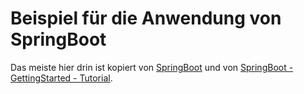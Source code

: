 Beispiel für die Anwendung von SpringBoot
=========================================

Das meiste hier drin ist kopiert von
[SpringBoot](https://github.com/spring-projects/spring-boot)
und von [SpringBoot - GettingStarted - Tutorial](http://spring.io/guides/gs/spring-boot/).
